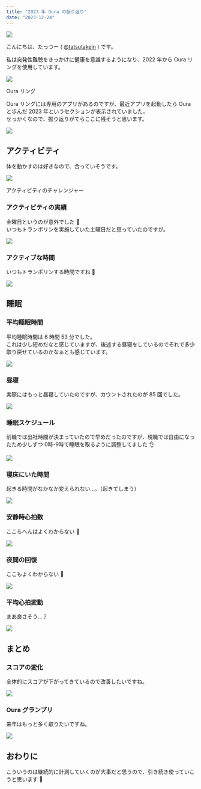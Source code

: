 ```yaml
---
title: "2023 年 Oura の振り返り"
date: "2023-12-24"
---
```


![](assets/n35813cb84882_56a0551373ec935519526fdc4e79adf2.png)

こんにちは、たっつー ( [@tatsutakein](https://twitter.com/tatsutakein) ) です。

私は突発性難聴をきっかけに健康を意識するようになり、2022 年から Oura リングを使用しています。

![](assets/n35813cb84882_picture_pc_c001177e9a892ec45c8a913ab759e48d.png)

Oura リング

Oura リングには専用のアプリがあるのですが、最近アプリを起動したら Oura と歩んだ 2023 年というセクションが表示されていました。  
せっかくなので、振り返りがてらここに残そうと思います。

![](assets/n35813cb84882_picture_pc_3935c37f08106cd4e066e6ef3c127cea.png)

## アクティビティ

体を動かすのは好きなので、合っていそうです。

![](assets/n35813cb84882_picture_pc_c5fb84ea321e3bfe1dc0f6eb352019a8.png)

アクティビティのチャレンジャー

### アクティビティの実績

金曜日というのが意外でした 👀  
いつもトランポリンを実施していた土曜日だと思っていたのですが。

![](assets/n35813cb84882_1703384248173-9UgKQ1FLpU.png)

### アクティブな時間

いつもトランポリンする時間ですね 🤸

![](assets/n35813cb84882_1703384247578-oJzauQp76Y.png)

## 睡眠

### 平均睡眠時間

平均睡眠時間は 6 時間 53 分でした。  
これは少し短めだなと感じていますが、後述する昼寝をしているのでそれで多少取り戻せているのかなぁとも感じています。

![](assets/n35813cb84882_picture_pc_859b1007e7828c6ef7f07d1ff3f40972.png)

### 昼寝

実際にはもっと昼寝していたのですが、カウントされたのが 85 回でした。

![](assets/n35813cb84882_picture_pc_d1a4d7845b4327326526b3968f94c373.png)

### 睡眠スケジュール

前職では出社時間が決まっていたので早めだったのですが、現職では自由になったため少しずつ 0時-9時で睡眠を取るように調整してました 👌

![](assets/n35813cb84882_picture_pc_9d41cbcf7960a65112f9b1e18952022a.png)

### 寝床にいた時間

起きる時間がなかなか変えられない…。（起きてしまう）

![](assets/n35813cb84882_picture_pc_97feb16cd000811f5d2b81e1616778d4.png)

### 安静時心拍数

ここらへんはよくわからない 👀

![](assets/n35813cb84882_picture_pc_7a4d81b0ae7c5c6a9913fcdaf6281bb7.png)

### 夜間の回復

ここもよくわからない 👀

![](assets/n35813cb84882_1703384321797-tPe1120BLG.png)

### 平均心拍変動

まあ良さそう…？

![](assets/n35813cb84882_1703384321316-Od8IGOFxo6.png)

## まとめ

### スコアの変化

全体的にスコアが下がってきているので改善したいですね。

![](assets/n35813cb84882_picture_pc_3652115b88851d32968a272305fe3fbc.png)

### Oura グランプリ

来年はもっと多く取りたいですね。

![](assets/n35813cb84882_picture_pc_8060cc80124157b0a1694516dbe6de45.png)

## おわりに

こういうのは継続的に計測していくのが大事だと思うので、引き続き使っていこうと思います 💪

